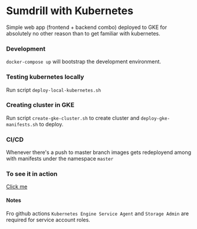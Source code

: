 # Sumdrill with Kubernetes

Simple web app (frontend + backend combo) deployed to GKE for absolutely no other reason than to get familiar with kubernetes.

### Development

```docker-compose up``` will bootstrap the development environment.

### Testing kubernetes locally

Run script ```deploy-local-kubernetes.sh```

### Creating cluster in GKE

Run script ```create-gke-cluster.sh``` to create cluster and ```deploy-gke-manifests.sh``` to deploy.

### CI/CD

Whenever there's a push to master branch images gets redeployend among with manifests under the namespace ```master```

### To see it in action

[Click me](http://34.110.144.164/)

#### Notes

Fro github actions ```Kubernetes Engine Service Agent``` and ```Storage Admin``` are required for service account roles.


